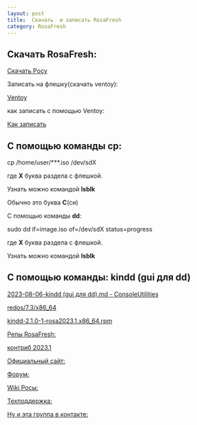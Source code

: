 ```yaml
---
layout: post
title:  Скачать  и записать RosaFresh
category: RosaFresh
---
```



## Скачать RosaFresh:

[Скачать Росу](https://www.rosalinux.ru/rosa-linux-download-links/)

Записать на флешку(скачать ventoy):

[Ventoy](https://ventoy.net/en/download.html)

как записать с помощью Ventoy:

[Как записать](https://remontcompa.ru/programmnyy-funkcional/2112-ventoy-kak-polzovatsja-utilitoj-dlja-sozdanija-zagruzochnogo-nositelja-uefi-i-legacy.html)

## С помощью команды **cp**:

cp /home/user/***.iso /dev/sdX

где **X** буква раздела с флешкой.

Узнать можно командой **lsblk**

Обычно это буква **C**(си)

С помощью команды **dd**:

sudo dd if=image.iso of=/dev/sdX status=progress

где **X** буква раздела с флешкой.

Узнать можно командой **lsblk**

## С помощью команды: **kindd (gui для dd)**

[2023-08-06-kindd (gui для dd).md - ConsoleUtilities](/_posts/ConsoleUtilities/2023-08-06-kindd%20(gui%20для%20dd).md)

[redos/7.3/x86_64](https://mirror.yandex.ru/redos/7.3/x86_64/os/)

[kindd-2.1.0-1-rosa2023.1.x86_64.rpm](https://abf-downloads.rosalinux.ru/rosa2023.1/repository/x86_64/contrib/release/kindd-2.1.0-1-rosa2023.1.x86_64.rpm)

[Репы RosaFresh:](https://mirror.yandex.ru/rosa/)

[контриб 2023.1](https://abf-downloads.rosalinux.ru/rosa2023.1/repository/x86_64/main/release/)                  

[Официальный сайт:](https://www.rosalinux.ru/)

[Форум:](https://forum.rosalinux.ru/)

[Wiki Росы:](http://wiki.rosalab.ru/ru/index.php/Заглавная_страница)

[Техподдержка:](https://www.rosalinux.ru/request/)

[Ну и эта группа в контакте:](https://vk.com/rosa_linux)




